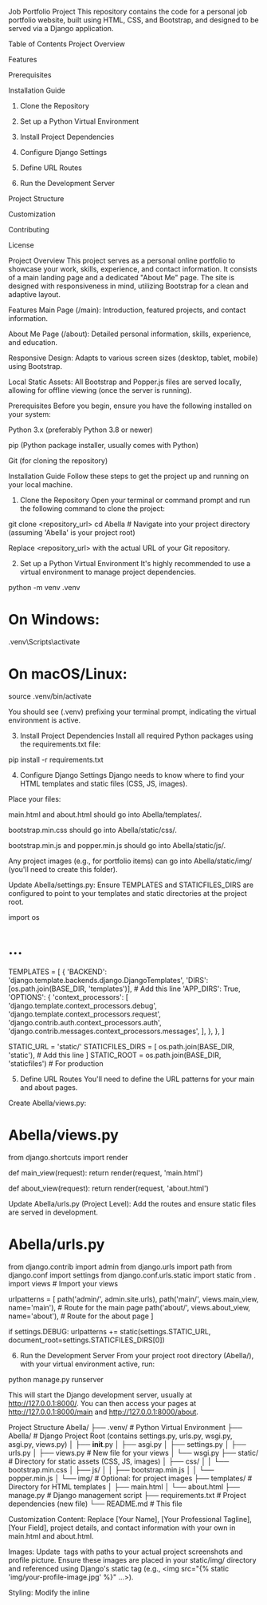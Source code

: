Job Portfolio Project
This repository contains the code for a personal job portfolio website, built using HTML, CSS, and Bootstrap, and designed to be served via a Django application.

Table of Contents
Project Overview

Features

Prerequisites

Installation Guide

1. Clone the Repository

2. Set up a Python Virtual Environment

3. Install Project Dependencies

4. Configure Django Settings

5. Define URL Routes

6. Run the Development Server

Project Structure

Customization

Contributing

License

Project Overview
This project serves as a personal online portfolio to showcase your work, skills, experience, and contact information. It consists of a main landing page and a dedicated "About Me" page. The site is designed with responsiveness in mind, utilizing Bootstrap for a clean and adaptive layout.

Features
Main Page (/main): Introduction, featured projects, and contact information.

About Me Page (/about): Detailed personal information, skills, experience, and education.

Responsive Design: Adapts to various screen sizes (desktop, tablet, mobile) using Bootstrap.

Local Static Assets: All Bootstrap and Popper.js files are served locally, allowing for offline viewing (once the server is running).

Prerequisites
Before you begin, ensure you have the following installed on your system:

Python 3.x (preferably Python 3.8 or newer)

pip (Python package installer, usually comes with Python)

Git (for cloning the repository)

Installation Guide
Follow these steps to get the project up and running on your local machine.

1. Clone the Repository
Open your terminal or command prompt and run the following command to clone the project:

git clone <repository_url>
cd Abella # Navigate into your project directory (assuming 'Abella' is your project root)

Replace <repository_url> with the actual URL of your Git repository.

2. Set up a Python Virtual Environment
It's highly recommended to use a virtual environment to manage project dependencies.

python -m venv .venv
# On Windows:
.venv\Scripts\activate
# On macOS/Linux:
source .venv/bin/activate

You should see (.venv) prefixing your terminal prompt, indicating the virtual environment is active.

3. Install Project Dependencies
Install all required Python packages using the requirements.txt file:

pip install -r requirements.txt

4. Configure Django Settings
Django needs to know where to find your HTML templates and static files (CSS, JS, images).

Place your files:

main.html and about.html should go into Abella/templates/.

bootstrap.min.css should go into Abella/static/css/.

bootstrap.min.js and popper.min.js should go into Abella/static/js/.

Any project images (e.g., for portfolio items) can go into Abella/static/img/ (you'll need to create this folder).

Update Abella/settings.py:
Ensure TEMPLATES and STATICFILES_DIRS are configured to point to your templates and static directories at the project root.

import os

# ...
TEMPLATES = [
    {
        'BACKEND': 'django.template.backends.django.DjangoTemplates',
        'DIRS': [os.path.join(BASE_DIR, 'templates')], # Add this line
        'APP_DIRS': True,
        'OPTIONS': {
            'context_processors': [
                'django.template.context_processors.debug',
                'django.template.context_processors.request',
                'django.contrib.auth.context_processors.auth',
                'django.contrib.messages.context_processors.messages',
            ],
        },
    },
]

STATIC_URL = 'static/'
STATICFILES_DIRS = [
    os.path.join(BASE_DIR, 'static'), # Add this line
]
STATIC_ROOT = os.path.join(BASE_DIR, 'staticfiles') # For production

5. Define URL Routes
You'll need to define the URL patterns for your main and about pages.

Create Abella/views.py:

# Abella/views.py
from django.shortcuts import render

def main_view(request):
    return render(request, 'main.html')

def about_view(request):
    return render(request, 'about.html')

Update Abella/urls.py (Project Level):
Add the routes and ensure static files are served in development.

# Abella/urls.py
from django.contrib import admin
from django.urls import path
from django.conf import settings
from django.conf.urls.static import static
from . import views # Import your views

urlpatterns = [
    path('admin/', admin.site.urls),
    path('main/', views.main_view, name='main'), # Route for the main page
    path('about/', views.about_view, name='about'), # Route for the about page
]

if settings.DEBUG:
    urlpatterns += static(settings.STATIC_URL, document_root=settings.STATICFILES_DIRS[0])

6. Run the Development Server
From your project root directory (Abella/), with your virtual environment active, run:

python manage.py runserver

This will start the Django development server, usually at http://127.0.0.1:8000/. You can then access your pages at http://127.0.0.1:8000/main and http://127.0.0.1:8000/about.

Project Structure
Abella/
├── .venv/                   # Python Virtual Environment
├── Abella/                  # Django Project Root (contains settings.py, urls.py, wsgi.py, asgi.py, views.py)
│   ├── __init__.py
│   ├── asgi.py
│   ├── settings.py
│   ├── urls.py
│   ├── views.py             # New file for your views
│   └── wsgi.py
├── static/                  # Directory for static assets (CSS, JS, images)
│   ├── css/
│   │   └── bootstrap.min.css
│   ├── js/
│   │   ├── bootstrap.min.js
│   │   └── popper.min.js
│   └── img/                 # Optional: for project images
├── templates/               # Directory for HTML templates
│   ├── main.html
│   └── about.html
├── manage.py                # Django management script
├── requirements.txt         # Project dependencies (new file)
└── README.md                # This file

Customization
Content: Replace [Your Name], [Your Professional Tagline], [Your Field], project details, and contact information with your own in main.html and about.html.

Images: Update <img> tags with paths to your actual project screenshots and profile picture. Ensure these images are placed in your static/img/ directory and referenced using Django's static tag (e.g., <img src="{% static 'img/your-profile-image.jpg' %}" ...>).

Styling: Modify the inline <style> blocks in main.html and about.html or create separate CSS files (e.g., static/css/custom.css) for more extensive styling.

Projects: Add or remove .project-item divs in main.html as needed for your portfolio.

Contributing
If you'd like to contribute to this project, please follow these steps:

Fork the repository.

Create a new branch (git checkout -b feature/YourFeature).

Make your changes.

Commit your changes (git commit -m 'Add some feature').

Push to the branch (git push origin feature/YourFeature).

Open a Pull Request.

License
This project is open-sourced under the MIT License. See the LICENSE file for more details.
